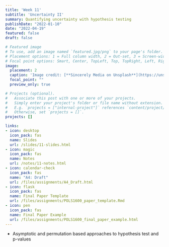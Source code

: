 ```yaml
---
title: 'Week 11'
subtitle: 'Uncertainty II'
summary: Quantifying uncertainty with hypothesis testing
publishDate: "2022-01-10"
date: "2022-04-19"
featured: false
draft: false

# Featured image
# To use, add an image named `featured.jpg/png` to your page's folder.
# Placement options: 1 = Full column width, 2 = Out-set, 3 = Screen-width
# Focal point options: Smart, Center, TopLeft, Top, TopRight, Left, Right, BottomLeft, Bottom, BottomRight
image:
  placement: 2
  caption: 'Image credit: [**Sincerely Media on Unsplash**](https://unsplash.com/photos/KdJAUEUuWg4)'
  focal_point: ""
  preview_only: true

# Projects (optional).
#   Associate this post with one or more of your projects.
#   Simply enter your project's folder or file name without extension.
#   E.g. `projects = ["internal-project"]` references `content/project/deep-learning/index.md`.
#   Otherwise, set `projects = []`.
projects: []

links:
- icon: desktop
  icon_pack: fas
  name: Slides
  url: /slides/11-slides.html
- icon: magic
  icon_pack: fas
  name: Notes
  url: /notes/11-notes.html
- icon: calendar-check
  icon_pack: fas
  name: "A4: Draft"
  url: /files/assignments/A4_Draft.html
- icon: flask
  icon_pack: fas
  name: Final Paper Template
  url: /files/assignments/POLS1600_paper_template.Rmd
- icon: pen
  icon_pack: fas
  name: Final Paper Example
  url: /files/assignments/POLS1600_final_paper_example.html
---
```


- Asymptotic and permutation based approaches to hypothesis test and p-values 


